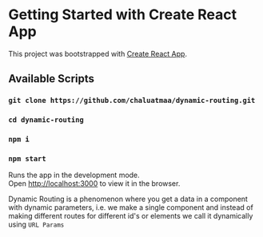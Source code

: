 # Getting Started with Create React App

This project was bootstrapped with [Create React App](https://github.com/facebook/create-react-app).

## Available Scripts


### `git clone https://github.com/chaluatmaa/dynamic-routing.git`

### `cd dynamic-routing`

### `npm i`

### `npm start`


Runs the app in the development mode.\
Open [http://localhost:3000](http://localhost:3000) to view it in the browser.

Dynamic Routing is a phenomenon where you get a data in a component with dynamic parameters, i.e. we make a single component and instead of making different routes for different id's or elements we call it dynamically using `URL Params`

